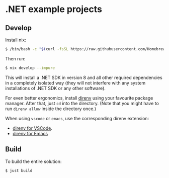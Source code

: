 # .NET example projects

## Develop

Install nix:

```bash
$ /bin/bash -c "$(curl -fsSL https://raw.githubusercontent.com/Homebrew/install/HEAD/install.sh)"
```

Then run:

```bash
$ nix develop --impure
```

This will install a .NET SDK in version 8 and all other required dependencies in a completely isolated way (they will not interfere
with any system installations of .NET SDK or any other software).

For even better ergonomics, install [direnv](https://direnv.net/) using your favourite package manager. After that, just `cd` into the directory.
(Note that you might have to run `direnv allow` inside the directory once.)

When using `vscode` or `emacs`, use the corresponding direnv extension:
- [direnv for VSCode](https://marketplace.visualstudio.com/items?itemName=mkhl.direnv).
- [direnv for Emacs](https://melpa.org/#/direnv)

## Build

To build the entire solution:

```bash
$ just build
```





